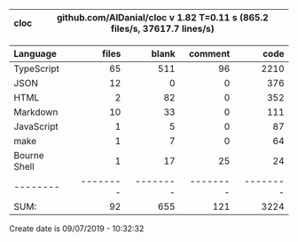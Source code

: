 
cloc|github.com/AlDanial/cloc v 1.82  T=0.11 s (865.2 files/s, 37617.7 lines/s)
--- | ---

Language|files|blank|comment|code
:-------|-------:|-------:|-------:|-------:
TypeScript|65|511|96|2210
JSON|12|0|0|376
HTML|2|82|0|352
Markdown|10|33|0|111
JavaScript|1|5|0|87
make|1|7|0|64
Bourne Shell|1|17|25|24
--------|--------|--------|--------|--------
SUM:|92|655|121|3224

Create date is 09/07/2019 - 10:32:32
